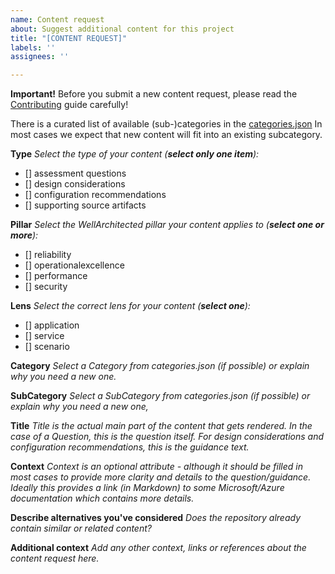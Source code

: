 ```yaml
---
name: Content request
about: Suggest additional content for this project
title: "[CONTENT REQUEST]"
labels: ''
assignees: ''

---
```


**Important!** Before you submit a new content request, please read the [Contributing](/Azure/WellArchitected-Assessment/blob/main/Contributing.md) guide carefully!

There is a curated list of available (sub-)categories in the [categories.json](/Azure/WellArchitected-Assessment/blob/main/data/categories.json) In most cases we expect that new content will fit into an existing subcategory.

**Type**
_Select the type of your content (**select only one item**):_
<!-- [Hint] Insert an 'x' into one of the checkboxes below -->

* [] assessment questions
* [] design considerations
* [] configuration recommendations
* [] supporting source artifacts

**Pillar**
_Select the WellArchitected pillar your content applies to (**select one or more**):_
<!-- [Hint] Insert an 'x' into one of the checkboxes below -->
* [] reliability
* [] operationalexcellence
* [] performance
* [] security

**Lens**
_Select the correct lens for your content (**select one**):_
<!-- [Hint] Insert an 'x' into one of the checkboxes below -->
* [] application
* [] service
* [] scenario

**Category**
_Select a Category from categories.json (if possible) or explain why you need a new one._

**SubCategory**
_Select a SubCategory from categories.json (if possible) or explain why you need a new one,_

**Title**
_Title is the actual main part of the content that gets rendered. In the case of a Question, this is the question itself. For design considerations and configuration recommendations, this is the guidance text._
<!-- [Hint] Please plaintext for the title only. -->

**Context**
_Context is an optional attribute - although it should be filled in most cases to provide more clarity and details to the question/guidance. Ideally this provides a link (in Markdown) to some Microsoft/Azure documentation which contains more details._
<!-- [Hint] Your content can contain Markdown. -->

**Describe alternatives you've considered**
_Does the repository already contain similar or related content?_

**Additional context**
_Add any other context, links or references about the content request here._
